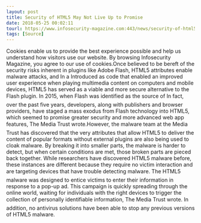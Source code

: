 ```yaml
---
layout: post
title: Security of HTML5 May Not Live Up to Promise
date: 2018-05-25 00:02:11
tourl: https://www.infosecurity-magazine.com:443/news/security-of-html5-may-not-live-up/
tags: [Source]
---
```

Cookies enable us to provide the best experience possible and help us understand how visitors use our website. By browsing Infosecurity Magazine, you agree to our use of cookies.Once believed to be bereft of the security risks inherent in plugins like Adobe Flash, HTML5 attributes enable malware attacks, and In a Introduced as code that enabled an improved user experience when playing multimedia content on computers and mobile devices, HTML5 has served as a viable and more secure alternative to the Flash plugin. In 2015, when Flash was identified as the source of In fact, over the past five years, developers, along with publishers and browser providers, have staged a mass exodus from Flash technology into HTML5, which seemed to promise greater security and more advanced web app features, The Media Trust wrote.However, the malware team at the Media Trust has discovered that the very attributes that allow HTML5 to deliver the content of popular formats without external plugins are also being used to cloak malware. By breaking it into smaller parts, the malware is harder to detect, but when certain conditions are met, those broken parts are pieced back together. While researchers have discovered HTML5 malware before, these instances are different because they require no victim interaction and are targeting devices that have trouble detecting malware. The HTML5 malware was designed to entice victims to enter their information in response to a pop-up ad. This campaign is quickly spreading through the online world, waiting for individuals with the right devices to trigger the collection of personally identifiable information, The Media Trust wrote. In addition, no antivirus solutions have been able to stop any previous versions of HTML5 malware.